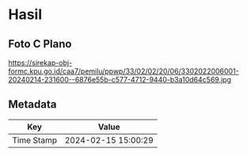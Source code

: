 # Hasil

## Foto C Plano

https://sirekap-obj-formc.kpu.go.id/caa7/pemilu/ppwp/33/02/02/20/06/3302022006001-20240214-231600--6876e55b-c577-4712-9440-b3a10d64c569.jpg


## Metadata

| Key        | Value               |
| ---------- | ------------------- |
| Time Stamp | 2024-02-15 15:00:29 |



